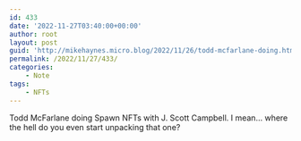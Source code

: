 ```yaml
---
id: 433
date: '2022-11-27T03:40:00+00:00'
author: root
layout: post
guid: 'http://mikehaynes.micro.blog/2022/11/26/todd-mcfarlane-doing.html'
permalink: /2022/11/27/433/
categories:
    - Note
tags:
    - NFTs
---
```


Todd McFarlane doing Spawn NFTs with J. Scott Campbell. I mean… where the hell do you even start unpacking that one?